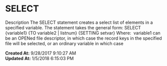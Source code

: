 # SELECT

Description The SELECT statement creates a select list of elements in a specified variable. The statement takes the general form: SELECT {variable1} {TO variable2 | listnum} {SETTING setvar} Where:  variable1 can be an OPENed file descriptor, in which case the record keys in the specified file will be selected, or an ordinary variable in which case   

**Created At:** 9/28/2017 9:10:27 AM  
**Updated At:** 1/5/2018 6:15:03 PM  

